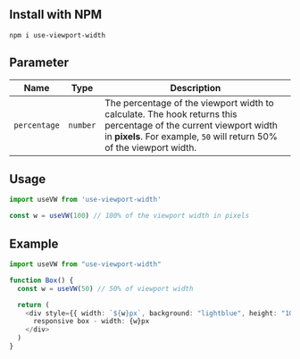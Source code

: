 ## Install with NPM

```
npm i use-viewport-width
```
## Parameter

| Name        | Type     | Description |
|------------|---------|---------|
| `percentage` | `number` | The percentage of the viewport width to calculate. The hook returns this percentage of the current viewport width in **pixels**. For example, `50` will return 50% of the viewport width. |

## Usage

```typescript
import useVW from 'use-viewport-width'

const w = useVW(100) // 100% of the viewport width in pixels
```

## Example

```typescript
import useVW from "use-viewport-width"

function Box() {
  const w = useVW(50) // 50% of viewport width

  return (
    <div style={{ width: `${w}px`, background: "lightblue", height: "100px" }}>
      responsive box - width: {w}px
    </div>
  )
}
```

